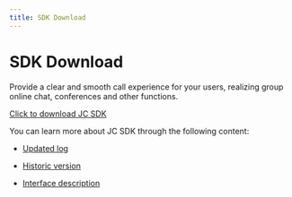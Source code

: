 ```yaml
---
title: SDK Download
---
```

# SDK Download

Provide a clear and smooth call experience for your users, realizing
group online chat, conferences and other functions.

[Click to download JC
SDK](https://developer.juphoon.com/portal/cn/downloadsdk/download_sdk.php?filename=JC-SDK-iOS-V2_1.tar.gz)

You can learn more about JC SDK through the following content:

- [Updated log](https://developer.juphoon.com/cn/document/V2.1/sdk/log/ios.php)

- [Historic version](https://developer.juphoon.com/cn/document/V2.1/sdk/version/ios.php)

- [Interface
    description](https://developer.juphoon.com/portal/reference/V2.1/ios/)
